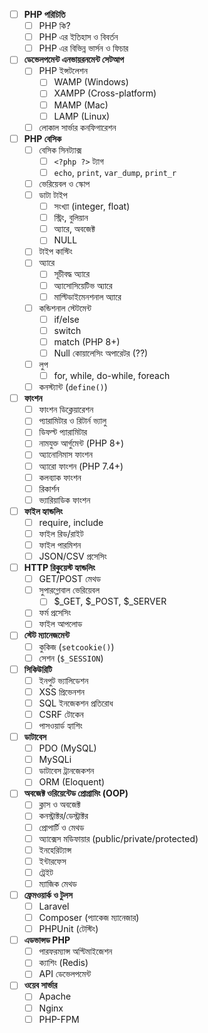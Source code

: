 - [ ] **PHP পরিচিতি**
  - [ ] PHP কি?
  - [ ] PHP এর ইতিহাস ও বিবর্তন
  - [ ] PHP এর বিভিন্ন ভার্সন ও ফিচার

- [ ] **ডেভেলপমেন্ট এনভায়রনমেন্ট সেটআপ**
  - [ ] PHP ইন্সটলেশন
    - [ ] WAMP (Windows)
    - [ ] XAMPP (Cross-platform)
    - [ ] MAMP (Mac)
    - [ ] LAMP (Linux)
  - [ ] লোকাল সার্ভার কনফিগারেশন

- [ ] **PHP বেসিক**
  - [ ] বেসিক সিনট্যাক্স
    - [ ] `<?php ?>` ট্যাগ
    - [ ] `echo`, `print`, `var_dump`, `print_r`
  - [ ] ভেরিয়েবল ও স্কোপ
  - [ ] ডাটা টাইপ
    - [ ] সংখ্যা (integer, float)
    - [ ] স্ট্রিং, বুলিয়ান
    - [ ] অ্যারে, অবজেক্ট
    - [ ] NULL
  - [ ] টাইপ কাস্টিং
  - [ ] অ্যারে
    - [ ] সূচীবদ্ধ অ্যারে
    - [ ] অ্যাসোসিয়েটিভ অ্যারে
    - [ ] মাল্টিডাইমেনশনাল অ্যারে
  - [ ] কন্ডিশনাল স্টেটমেন্ট
    - [ ] if/else
    - [ ] switch
    - [ ] match (PHP 8+)
    - [ ] Null কোয়ালেসিং অপারেটর (??)
  - [ ] লুপ
    - [ ] for, while, do-while, foreach
  - [ ] কনস্ট্যান্ট (`define()`)

- [ ] **ফাংশন**
  - [ ] ফাংশন ডিক্লেয়ারেশন
  - [ ] প্যারামিটার ও রিটার্ন ভ্যালু
  - [ ] ডিফল্ট প্যারামিটার
  - [ ] নামযুক্ত আর্গুমেন্ট (PHP 8+)
  - [ ] অ্যানোনিমাস ফাংশন
  - [ ] অ্যারো ফাংশন (PHP 7.4+)
  - [ ] কলব্যাক ফাংশন
  - [ ] রিকার্শন
  - [ ] ভ্যারিয়াডিক ফাংশন

- [ ] **ফাইল হ্যান্ডলিং**
  - [ ] require, include
  - [ ] ফাইল রিড/রাইট
  - [ ] ফাইল পারমিশন
  - [ ] JSON/CSV প্রসেসিং

- [ ] **HTTP রিকুয়েস্ট হ্যান্ডলিং**
  - [ ] GET/POST মেথড
  - [ ] সুপারগ্লোবাল ভেরিয়েবল
    - [ ] $_GET, $_POST, $_SERVER
  - [ ] ফর্ম প্রসেসিং
  - [ ] ফাইল আপলোড

- [ ] **স্টেট ম্যানেজমেন্ট**
  - [ ] কুকিজ (`setcookie()`)
  - [ ] সেশন (`$_SESSION`)

- [ ] **সিকিউরিটি**
  - [ ] ইনপুট ভ্যালিডেশন
  - [ ] XSS প্রিভেনশন
  - [ ] SQL ইনজেকশন প্রতিরোধ
  - [ ] CSRF টোকেন
  - [ ] পাসওয়ার্ড হ্যাশিং

- [ ] **ডাটাবেস**
  - [ ] PDO (MySQL)
  - [ ] MySQLi
  - [ ] ডাটাবেস ট্রানজেকশন
  - [ ] ORM (Eloquent)

- [ ] **অবজেক্ট ওরিয়েন্টেড প্রোগ্রামিং (OOP)**
  - [ ] ক্লাস ও অবজেক্ট
  - [ ] কনস্ট্রাক্টর/ডেস্ট্রাক্টর
  - [ ] প্রোপার্টি ও মেথড
  - [ ] অ্যাক্সেস মডিফায়ার (public/private/protected)
  - [ ] ইনহেরিট্যান্স
  - [ ] ইন্টারফেস
  - [ ] ট্রেইট
  - [ ] ম্যাজিক মেথড

- [ ] **ফ্রেমওয়ার্ক ও টুলস**
  - [ ] Laravel
  - [ ] Composer (প্যাকেজ ম্যানেজার)
  - [ ] PHPUnit (টেস্টিং)

- [ ] **এডভান্সড PHP**
  - [ ] পারফরম্যান্স অপ্টিমাইজেশন
  - [ ] ক্যাশিং (Redis)
  - [ ] API ডেভেলপমেন্ট

- [ ] **ওয়েব সার্ভার**
  - [ ] Apache
  - [ ] Nginx
  - [ ] PHP-FPM